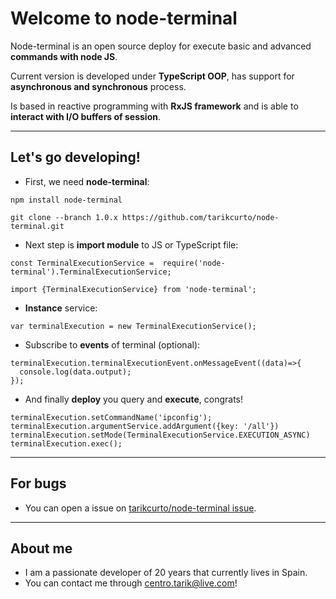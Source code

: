 Welcome to **node-terminal**
===================


Node-terminal is an open source deploy for execute basic and advanced **commands with node JS**.

Current version is developed under **TypeScript OOP**, has support for **asynchronous and synchronous** process.

Is based in reactive programming with **RxJS framework** and is able to **interact with I/O buffers of session**.

----------


Let's go developing!
-------------


- First, we need **node-terminal**:

```
npm install node-terminal
```

```
git clone --branch 1.0.x https://github.com/tarikcurto/node-terminal.git
```


- Next step is **import module** to JS or TypeScript file:
```
const TerminalExecutionService =  require('node-terminal').TerminalExecutionService;
```
```
import {TerminalExecutionService} from 'node-terminal';
```


- **Instance** service:
```
var terminalExecution = new TerminalExecutionService();
```

- Subscribe to **events** of terminal (optional):
```
terminalExecution.terminalExecutionEvent.onMessageEvent((data)=>{
  console.log(data.output);
});
```

- And finally **deploy** you query and **execute**, congrats!
```
terminalExecution.setCommandName('ipconfig');
terminalExecution.argumentService.addArgument({key: '/all'})
terminalExecution.setMode(TerminalExecutionService.EXECUTION_ASYNC)
terminalExecution.exec();
```
---
For bugs
-------------
- You can open a issue on [tarikcurto/node-terminal issue](https://github.com/tarikcurto/node-terminal/issues/new).

---
About me
-------------
- I am a passionate developer of 20 years that currently lives in Spain. 
-  You can contact me through [centro.tarik@live.com](mailto:centro.tarik@live.com)!

